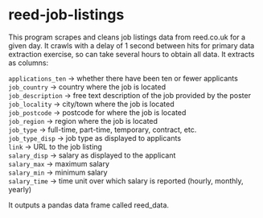# reed-job-listings
This program scrapes and cleans job listings data from reed.co.uk for a given day. It crawls with a delay of 1 second between hits for primary data extraction exercise, so can take several hours to obtain all data. It extracts as columns: 

```applications_ten``` -> whether there have been ten or fewer applicants  
```job_country``` -> country where the job is located  
```job_description``` -> free text description of the job provided by the poster  
```job_locality``` -> city/town where the job is located  
```job_postcode``` -> postcode for where the job is located  
```job_region``` -> region where the job is located  
```job_type``` -> full-time, part-time, temporary, contract, etc.  
```job_type_disp``` -> job type as displayed to applicants  
```link``` -> URL to the job listing  
```salary_disp``` -> salary as displayed to the applicant  
```salary_max``` -> maximum salary  
```salary_min``` -> minimum salary  
```salary_time``` -> time unit over which salary is reported (hourly, monthly, yearly)  

It outputs a pandas data frame called reed_data.

